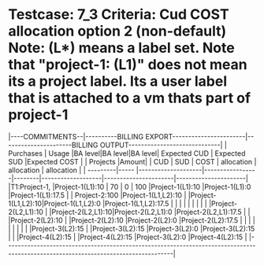 Testcase: 7_3
Criteria: Cud COST allocation option 2 (non-default)
Note: (L*) means a label set. Note that "project-1: (L1)" does not mean its a project label. 
Its a user label that is attached to a vm thats part of project-1
========


|----COMMITMENTS--|----------BILLING EXPORT-----------------------|----------------------BILLING OUTPUT-----------------------------|
|     Purchases   |     Usage          |BA level|BA level|BA level| Expected CUD      |  Expected SUD        |Expected COST         |
| Projects |Amount|                    |  CUD   |  SUD   | COST   |  allocation       |   allocation         | allocation           |
| ---------|----- |--------------------|-----------------|--------|-------------------|----------------------|----------------------|
|T1:Project-1,    |Project-1(L1):10    |   70  |  0    |  100     |Project-1(L1):10   |Project-1(L1):0       |Project-1(L1):17.5    |
|   Project-2:100 |Project-1(L1,L2):10 |                          |Project-1(L1,L2):10|Project-1(L1,L2):0    |Project-1(L1,L2):17.5 |
|                 |                    |                          |                   |                      |                      |
|                 |Project-2(L2,L1):10 |                          |Project-2(L2,L1):10|Project-2(L2,L1):0    |Project-2(L2,L1):17.5 |
|                 |Project-2(L2):10    |                          |Project-2(L2):10   |Project-2(L2):0       |Project-2(L2):17.5    |
|                 |                    |                          |                   |                      |                      |
|                 |Project-3(L2):15    |                          |Project-3(L2):15   |Project-3(L2):0      |Project-3(L2):15       |
|                 |Project-4(L2):15    |                          |Project-4(L2):15   |Project-3(L2):0      |Project-4(L2):15       |
|-----------------------------------------------------------------------------------------------------------------------------------|

